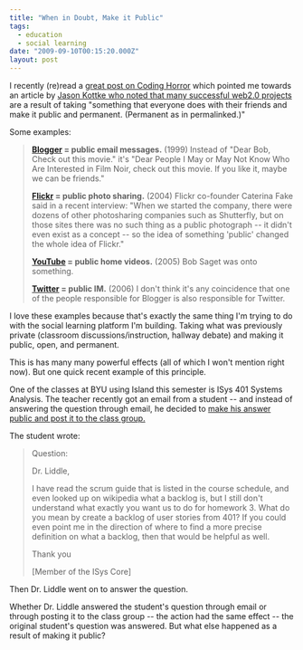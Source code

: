 ```yaml
---
title: "When in Doubt, Make it Public"
tags:
  - education
  - social learning
date: "2009-09-10T00:15:20.000Z"
layout: post
---
```


I recently (re)read a [great post on Coding Horror][0] which pointed me towards an article by [Jason Kottke who noted that many successful web2.0 projects][1] are a result of taking "something that everyone does with their friends and make it public and permanent. (Permanent as in permalinked.)"

Some examples:

> **[Blogger][2] = public email messages.** (1999) Instead of "Dear Bob, Check out this movie." it's "Dear People I May or May Not Know Who Are Interested in Film Noir, check out this movie. If you like it, maybe we can be friends."
> 
> **[Flickr][3] = public photo sharing.** (2004) Flickr co-founder Caterina Fake said in a recent interview: "When we started the company, there were dozens of other photosharing companies such as Shutterfly, but on those sites there was no such thing as a public photograph -- it didn't even exist as a concept -- so the idea of something 'public' changed the whole idea of Flickr."
> 
> **[YouTube][4] = public home videos.** (2005) Bob Saget was onto something.
> 
> **[Twitter][5] = public IM.** (2006) I don't think it's any coincidence that one of the people responsible for Blogger is also responsible for Twitter.
> 

I love these examples because that's exactly the same thing I'm trying to do with the social learning platform I'm building. Taking what was previously private (classroom discussions/instruction, hallway debate) and making it public, open, and permanent.

This is has many many powerful effects (all of which I won't mention right now). But one quick recent example of this principle.

One of the classes at BYU using Island this semester is ISys 401 Systems Analysis. The teacher recently got an email from a student -- and instead of answering the question through email, he decided to [make his answer public and post it to the class group.][6]

The student wrote:

> Question:
> 
> Dr. Liddle,
> 
> I have read the scrum guide that is listed in the course schedule, and even looked up on wikipedia what a backlog is, but I still don't understand what exactly you want us to do for homework 3\. What do you mean by create a backlog of user stories from 401? If you could even point me in the direction of where to find a more precise definition on what a backlog, then that would be helpful as well.
> 
> Thank you
> 
> [Member of the ISys Core]
> 

Then Dr. Liddle went on to answer the question.

Whether Dr. Liddle answered the student's question through email or through posting it to the class group -- the action had the same effect -- the original student's question was answered. But what else happened as a result of making it public?


[0]: http://www.codinghorror.com/blog/archives/000840.html
[1]: http://www.kottke.org/07/03/public-and-permanent/
[2]: http://blogger.com
[3]: http://flickr.com
[4]: http://youtube.com
[5]: http://twitter.com
[6]: https://island.byu.edu/content/hw-3-backlog-question
